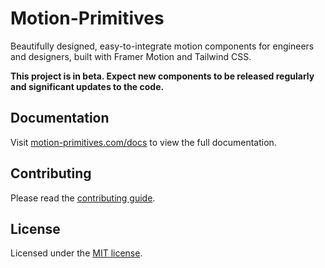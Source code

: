 # Motion-Primitives

Beautifully designed, easy-to-integrate motion components for engineers and designers, built with Framer Motion and Tailwind CSS.

**This project is in beta. Expect new components to be released regularly and significant updates to the code.**

## Documentation

Visit [motion-primitives.com/docs](http://motion-primitives.com/docs) to view the full documentation.

## Contributing

Please read the [contributing guide](/CONTRIBUTING.md).

## License

Licensed under the [MIT license](/LICENSE.md).
